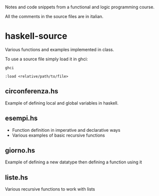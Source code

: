 Notes and code snippets from a functional and logic programming course.

All the comments in the source files are in italian.

# haskell-source

Various functions and examples implemented in class.

To use a source file simply load it in ghci:

`ghci`

`:load <relative/path/to/file>`

## circonferenza.hs

Example of defining local and global variables in haskell.

## esempi.hs

- Function definition in imperative and declarative ways
- Various examples of basic recursive functions

## giorno.hs

Example of defining a new datatype then defining a function using it

## liste.hs

Various recursive functions to work with lists
